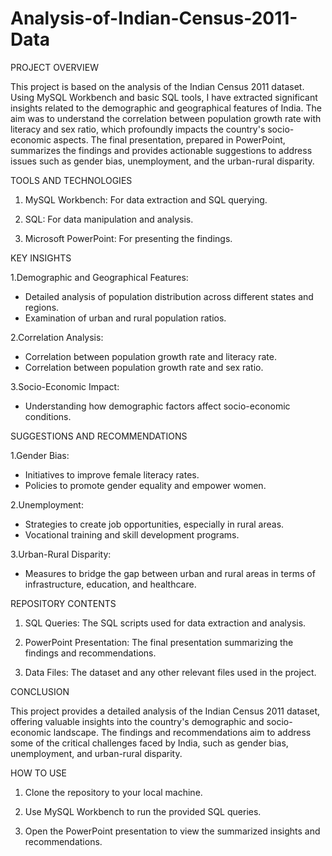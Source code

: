 # Analysis-of-Indian-Census-2011-Data

PROJECT OVERVIEW

This project is based on the analysis of the Indian Census 2011 dataset. Using MySQL Workbench and basic SQL tools, I have extracted significant insights related to the demographic and geographical features of India. The aim was to understand the correlation between population growth rate with literacy and sex ratio, which profoundly impacts the country's socio-economic aspects. The final presentation, prepared in PowerPoint, summarizes the findings and provides actionable suggestions to address issues such as gender bias, unemployment, and the urban-rural disparity.

TOOLS AND TECHNOLOGIES

1. MySQL Workbench: For data extraction and SQL querying.

2. SQL: For data manipulation and analysis.

3. Microsoft PowerPoint: For presenting the findings.

KEY INSIGHTS

1.Demographic and Geographical Features:
- Detailed analysis of population distribution across different states and regions.
- Examination of urban and rural population ratios.

2.Correlation Analysis:
- Correlation between population growth rate and literacy rate.
- Correlation between population growth rate and sex ratio.

3.Socio-Economic Impact:
- Understanding how demographic factors affect socio-economic conditions.

SUGGESTIONS AND RECOMMENDATIONS

1.Gender Bias:
- Initiatives to improve female literacy rates.
- Policies to promote gender equality and empower women.

2.Unemployment:
- Strategies to create job opportunities, especially in rural areas.
- Vocational training and skill development programs.

3.Urban-Rural Disparity:
- Measures to bridge the gap between urban and rural areas in terms of infrastructure, education, and healthcare.

REPOSITORY CONTENTS

1. SQL Queries: The SQL scripts used for data extraction and analysis.

2. PowerPoint Presentation: The final presentation summarizing the findings and recommendations.

3. Data Files: The dataset and any other relevant files used in the project.

CONCLUSION

This project provides a detailed analysis of the Indian Census 2011 dataset, offering valuable insights into the country's demographic and socio-economic landscape. The findings and recommendations aim to address some of the critical challenges faced by India, such as gender bias, unemployment, and urban-rural disparity.

HOW TO USE

1. Clone the repository to your local machine.

2. Use MySQL Workbench to run the provided SQL queries.

3. Open the PowerPoint presentation to view the summarized insights and recommendations.
